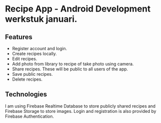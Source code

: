 # Recipe App - Android Development werkstuk januari. 

## Features

- Register account and login. 
- Create recipes locally.
- Edit recipes.
- Add photo from library to recipe of take photo using camera. 
- Share recipes. These will be public to all users of the app. 
- Save public recipes. 
- Delete recipes. 

## Technologies
I am using Firebase Realtime Database to store publicly shared recipes and Firebase Storage to store images. Login and registration is also provided by Firebase Authentication. 


